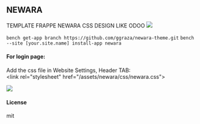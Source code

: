 ## NEWARA

TEMPLATE FRAPPE NEWARA
CSS DESIGN LIKE ODOO
<img src="newara.PNG">

`bench get-app branch https://github.com/ggraza/newara-theme.git`
`bench --site [your.site.name] install-app newara`

#### For login page:
<p>
Add the css file in Website Settings, Header TAB:<br>
&lt;link rel="stylesheet" href="/assets/newara/css/newara.css"&gt;
</p>
<img src="login.PNG">

#### License

mit
